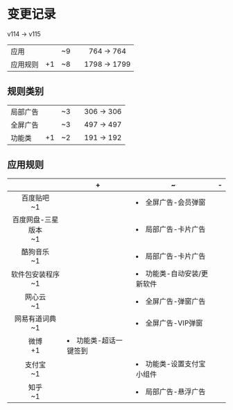 # 变更记录

v114 -> v115

||||||
|-|:-:|:-:|:-:|:-:|
|应用||~9||764 -> 764|
|应用规则|+1|~8||1798 -> 1799|

## 规则类别

||||||
|-|:-:|:-:|:-:|:-:|
|局部广告||~3||306 -> 306|
|全屏广告||~3||497 -> 497|
|功能类|+1|~2||191 -> 192|

## 应用规则

||+|~|-|
|:-:|-|-|-|
|百度贴吧<br>~1||<li>全屏广告-会员弹窗||
|百度网盘-三星版本<br>~1||<li>局部广告-卡片广告||
|酷狗音乐<br>~1||<li>局部广告-卡片广告||
|软件包安装程序<br>~1||<li>功能类-自动安装/更新软件||
|网心云<br>~1||<li>全屏广告-弹窗广告||
|网易有道词典<br>~1||<li>全屏广告-VIP弹窗||
|微博<br>+1|<li>功能类-超话一键签到|||
|支付宝<br>~1||<li>功能类-设置支付宝小组件||
|知乎<br>~1||<li>局部广告-悬浮广告||
